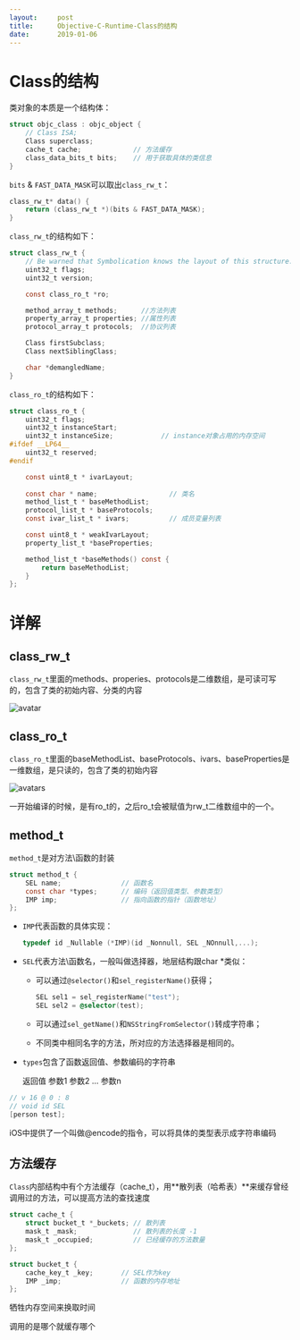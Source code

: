 ```yaml
---
layout:     post
title:      Objective-C-Runtime-Class的结构
date:       2019-01-06
---
```


# Class的结构

类对象的本质是一个结构体：

```objective-c
struct objc_class : objc_object {
    // Class ISA;
    Class superclass;
    cache_t cache;             // 方法缓存
    class_data_bits_t bits;    // 用于获取具体的类信息
}
```

`bits` & `FAST_DATA_MASK`可以取出`class_rw_t`：

```objective-c
class_rw_t* data() {
    return (class_rw_t *)(bits & FAST_DATA_MASK);
}
```

`class_rw_t`的结构如下：

```objective-c
struct class_rw_t {
    // Be warned that Symbolication knows the layout of this structure.
    uint32_t flags;
    uint32_t version;

    const class_ro_t *ro;

    method_array_t methods;      //方法列表
    property_array_t properties; //属性列表 
    protocol_array_t protocols;  //协议列表

    Class firstSubclass;
    Class nextSiblingClass;

    char *demangledName;
}
```

`class_ro_t`的结构如下：

```objective-c
struct class_ro_t {
    uint32_t flags;
    uint32_t instanceStart;
    uint32_t instanceSize;            // instance对象占用的内存空间
#ifdef __LP64__
    uint32_t reserved;
#endif

    const uint8_t * ivarLayout;
    
    const char * name;					// 类名
    method_list_t * baseMethodList;
    protocol_list_t * baseProtocols;
    const ivar_list_t * ivars;			// 成员变量列表

    const uint8_t * weakIvarLayout;
    property_list_t *baseProperties;

    method_list_t *baseMethods() const {
        return baseMethodList;
    }
};
```

# 详解

## class_rw_t

`class_rw_t`里面的methods、properies、protocols是二维数组，是可读可写的，包含了类的初始内容、分类的内容

![avatar](https://ws3.sinaimg.cn/large/006tNc79ly1fz6g0t1tg5j313g0b0dh2.jpg)

## class_ro_t

`class_ro_t`里面的baseMethodList、baseProtocols、ivars、baseProperties是一维数组，是只读的，包含了类的初始内容

![avatars](https://ws4.sinaimg.cn/large/006tNc79ly1fz6g5d4cboj30xa0740ue.jpg)

一开始编译的时候，是有ro_t的，之后ro_t会被赋值为rw_t二维数组中的一个。

## method_t

`method_t`是对方法\函数的封装

```objective-c
struct method_t {
    SEL name;    			// 函数名
    const char *types;		// 编码（返回值类型、参数类型）
    IMP imp;				// 指向函数的指针（函数地址）
};
```

- `IMP`代表函数的具体实现：

  ```objective-c
  typedef id _Nullable (*IMP)(id _Nonnull, SEL _NOnnull,...);
  ```

- `SEL`代表方法\函数名，一般叫做选择器，地层结构跟char *类似：

  - 可以通过`@selector()`和`sel_registerName()`获得；

    ```objective-c
    SEL sel1 = sel_registerName("test");
    SEL sel2 = @selector(test);
    ```

  - 可以通过`sel_getName()`和`NSStringFromSelector()`转成字符串；
  - 不同类中相同名字的方法，所对应的方法选择器是相同的。

- `types`包含了函数返回值、参数编码的字符串

  返回值 参数1 参数2 … 参数n

```objective-c
// v 16 @ 0 : 8
// void id SEL
[person test];
```

iOS中提供了一个叫做@encode的指令，可以将具体的类型表示成字符串编码

## 方法缓存

`Class`内部结构中有个方法缓存（cache_t），用**散列表（哈希表）**来缓存曾经调用过的方法，可以提高方法的查找速度

```objective-c
struct cache_t {
    struct bucket_t *_buckets; // 散列表
    mask_t _mask;			   // 散列表的长度 -1
    mask_t _occupied;		   // 已经缓存的方法数量
};

struct bucket_t {
    cache_key_t _key;		// SEL作为key
    IMP _imp;				// 函数的内存地址
};
```

牺牲内存空间来换取时间

调用的是哪个就缓存哪个
